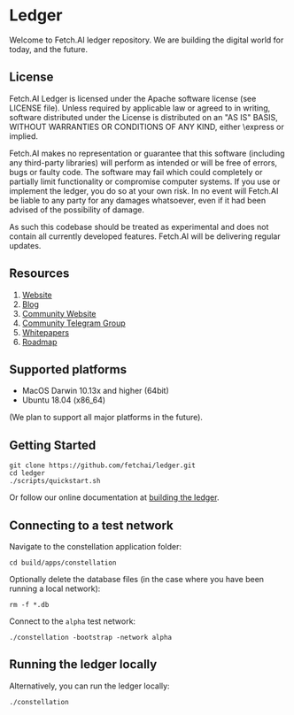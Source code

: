 # Ledger

Welcome to Fetch.AI ledger repository. We are building the digital world for today, and the future.

## License

Fetch.AI Ledger is licensed under the Apache software license (see LICENSE file). Unless required by
applicable law or agreed to in writing, software distributed under the License is distributed on an
"AS IS" BASIS, WITHOUT WARRANTIES OR CONDITIONS OF ANY KIND, either \express or implied.

Fetch.AI makes no representation or guarantee that this software (including any third-party libraries)
will perform as intended or will be free of errors, bugs or faulty code. The software may fail which
could completely or partially limit functionality or compromise computer systems. If you use or
implement the ledger, you do so at your own risk. In no event will Fetch.AI be liable to any party
for any damages whatsoever, even if it had been advised of the possibility of damage.

As such this codebase should be treated as experimental and does not contain all currently developed
features. Fetch.AI will be delivering regular updates.

## Resources

1. [Website](https://fetch.ai/)
2. [Blog](https://fetch.ai/blog)
3. [Community Website](https://community.fetch.ai/)
4. [Community Telegram Group](https://t.me/fetchai)
5. [Whitepapers](https://fetch.ai/publications.html)
6. [Roadmap](https://fetch.ai/#/roadmap)


## Supported platforms

* MacOS Darwin 10.13x and higher (64bit)
* Ubuntu 18.04 (x86_64)

(We plan to support all major platforms in the future).

## Getting Started

```
git clone https://github.com/fetchai/ledger.git
cd ledger
./scripts/quickstart.sh
```

Or follow our online documentation at [building the ledger](http://docs.fetch.ai/getting-started/installation-mac/).

## Connecting to a test network

Navigate to the constellation application folder:

```
cd build/apps/constellation
```

Optionally delete the database files (in the case where you have been running a local network):

```
rm -f *.db
```

Connect to the `alpha` test network:

```
./constellation -bootstrap -network alpha
```

## Running the ledger locally

Alternatively, you can run the ledger locally:

```
./constellation
```
